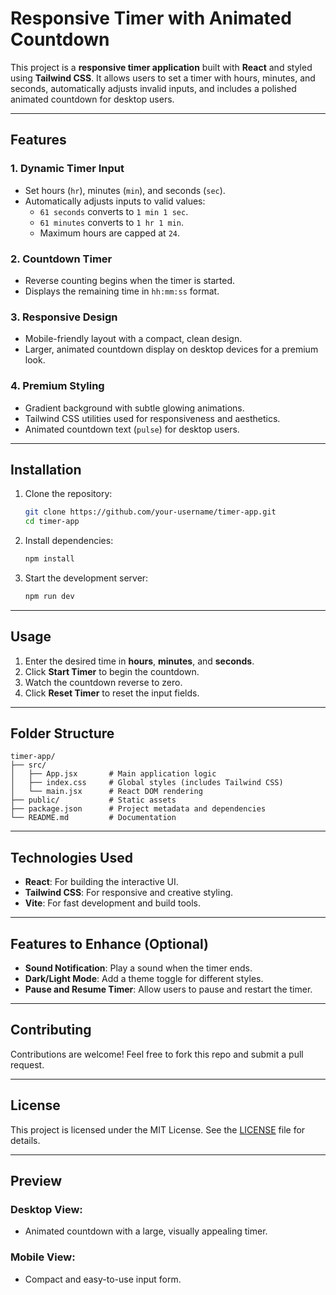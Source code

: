    # Responsive Timer with Animated Countdown

This project is a **responsive timer application** built with **React** and styled using **Tailwind CSS**. It allows users to set a timer with hours, minutes, and seconds, automatically adjusts invalid inputs, and includes a polished animated countdown for desktop users.

---

## Features

### 1. **Dynamic Timer Input**
- Set hours (`hr`), minutes (`min`), and seconds (`sec`).
- Automatically adjusts inputs to valid values:
  - `61 seconds` converts to `1 min 1 sec`.
  - `61 minutes` converts to `1 hr 1 min`.
  - Maximum hours are capped at `24`.

### 2. **Countdown Timer**
- Reverse counting begins when the timer is started.
- Displays the remaining time in `hh:mm:ss` format.

### 3. **Responsive Design**
- Mobile-friendly layout with a compact, clean design.
- Larger, animated countdown display on desktop devices for a premium look.

### 4. **Premium Styling**
- Gradient background with subtle glowing animations.
- Tailwind CSS utilities used for responsiveness and aesthetics.
- Animated countdown text (`pulse`) for desktop users.

---

## Installation

1. Clone the repository:
   ```bash
   git clone https://github.com/your-username/timer-app.git
   cd timer-app
   ```

2. Install dependencies:
   ```bash
   npm install
   ```

3. Start the development server:
   ```bash
   npm run dev
   ```

---

## Usage

1. Enter the desired time in **hours**, **minutes**, and **seconds**.
2. Click **Start Timer** to begin the countdown.
3. Watch the countdown reverse to zero.
4. Click **Reset Timer** to reset the input fields.

---

## Folder Structure

```
timer-app/
├── src/
│   ├── App.jsx       # Main application logic
│   ├── index.css     # Global styles (includes Tailwind CSS)
│   └── main.jsx      # React DOM rendering
├── public/           # Static assets
├── package.json      # Project metadata and dependencies
└── README.md         # Documentation
```

---

## Technologies Used

- **React**: For building the interactive UI.
- **Tailwind CSS**: For responsive and creative styling.
- **Vite**: For fast development and build tools.

---

## Features to Enhance (Optional)

- **Sound Notification**: Play a sound when the timer ends.
- **Dark/Light Mode**: Add a theme toggle for different styles.
- **Pause and Resume Timer**: Allow users to pause and restart the timer.

---

## Contributing

Contributions are welcome! Feel free to fork this repo and submit a pull request.

---

## License

This project is licensed under the MIT License. See the [LICENSE](LICENSE) file for details.

---

## Preview

### Desktop View:
- Animated countdown with a large, visually appealing timer.

### Mobile View:
- Compact and easy-to-use input form.